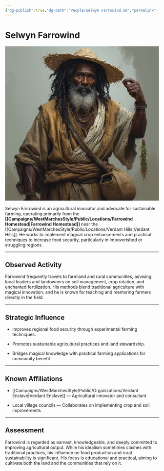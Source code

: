 ```yaml
---
{"dg-publish":true,"dg-path":"People/Selwyn Farrowind.md","permalink":"/people/selwyn-farrowind/","tags":["NPC","VerdantEnclave"],"dgShowFileTree":true}
---
```


# **Selwyn Farrowind**

![Selwyn_Farrowind.jpg](/img/user/_assets/WestMarchesStyle/NPC%20Portraits/Selwyn_Farrowind.jpg)

Selwyn Farrowind is an agricultural innovator and advocate for sustainable farming, operating primarily from the **[[Campaigns/WestMarchesStyle/Public/Locations/Farrowind Homestead\|Farrowind Homestead]]** near the [[Campaigns/WestMarchesStyle/Public/Locations/Verdant Hills\|Verdant Hills]]. He works to implement magical crop enhancements and practical techniques to increase food security, particularly in impoverished or struggling regions.

---

## Observed Activity

Farrowind frequently travels to farmland and rural communities, advising local leaders and landowners on soil management, crop rotation, and enchanted fertilization. His methods blend traditional agriculture with magical innovation, and he is known for teaching and mentoring farmers directly in the field.

---

## Strategic Influence

- Improves regional food security through experimental farming techniques.
    
- Promotes sustainable agricultural practices and land stewardship.
    
- Bridges magical knowledge with practical farming applications for community benefit.
    

---

## Known Affiliations

- [[Campaigns/WestMarchesStyle/Public/Organizations/Verdant Enclave\|Verdant Enclave]] — Agricultural innovator and consultant
    
- Local village councils — Collaborates on implementing crop and soil improvements
    

---

## Assessment

Farrowind is regarded as earnest, knowledgeable, and deeply committed to improving agricultural output. While his idealism sometimes clashes with traditional practices, his influence on food production and rural sustainability is significant. His focus is educational and practical, aiming to cultivate both the land and the communities that rely on it.